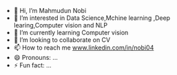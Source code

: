 - 👋 Hi, I’m Mahmudun Nobi
- 👀 I’m interested in Data Science,Mchine learning ,Deep learing,Computer vision and NLP
- 🌱 I’m currently learning Computer vision
- 💞️ I’m looking to collaborate on CV
- 📫 How to reach me www.linkedin.com/in/nobi04
- 😄 Pronouns: ...
- ⚡ Fun fact: ...

<!---
Nobi004/Nobi004 is a ✨ special ✨ repository because its `README.md` (this file) appears on your GitHub profile.
You can click the Preview link to take a look at your changes.
--->
